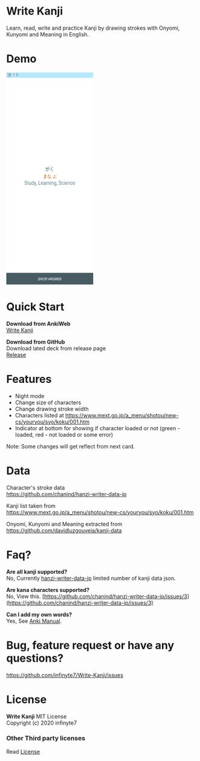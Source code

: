 # Write Kanji
 Learn, read, write and practice Kanji by drawing strokes with Onyomi, Kunyomi and Meaning in English.

# Demo
<img src="/Images/write-kanji-demo.gif" height="560" width="230"></img>

# Quick Start
**Download from AnkiWeb**
<br>[Write Kanji](https://ankiweb.net/shared/info/1546710114)

**Download from GitHub**
<br>Download lated deck from release page
<br>[Release](https://github.com/infinyte7/Write-Kanji/releases)

# Features
- Night mode
- Change size of characters
- Change drawing stroke width
- Characters listed at https://www.mext.go.jp/a_menu/shotou/new-cs/youryou/syo/koku/001.htm 
- Indicator at bottom for showing if character loaded or not (green - loaded, red - not loaded or some error)

Note: Some changes will get reflect from next card.

 # Data
 Character's stroke data
 <br>https://github.com/chanind/hanzi-writer-data-jp

 Kanji list taken from
 <br>https://www.mext.go.jp/a_menu/shotou/new-cs/youryou/syo/koku/001.htm

 Onyomi, Kunyomi and Meaning extracted from 
 <br>https://github.com/davidluzgouveia/kanji-data

# Faq?
**Are all kanji supported?**
<br>No, Currently [hanzi-writer-data-jp](https://github.com/chanind/hanzi-writer-data-jp) limited number of kanji data json.

**Are kana characters supported?**
<br>No, View this. [https://github.com/chanind/hanzi-writer-data-jp/issues/3](https://github.com/chanind/hanzi-writer-data-jp/issues/3)

**Can I add my own words?**
<br>Yes, See [Anki Manual](https://docs.ankiweb.net/#/editing?id=addingediting).

# Bug, feature request or have any questions?
https://github.com/infinyte7/Write-Kanji/issues

# License
**Write Kanji**
MIT License<br>
Copyright (c) 2020 infinyte7

### Other Third party licenses
Read [License](License)